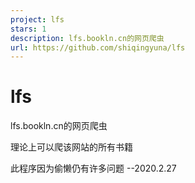 ```yaml
---
project: lfs
stars: 1
description: lfs.bookln.cn的网页爬虫
url: https://github.com/shiqingyuna/lfs
---
```


lfs
===

lfs.bookln.cn的网页爬虫

理论上可以爬该网站的所有书籍

此程序因为偷懒仍有许多问题 --2020.2.27
